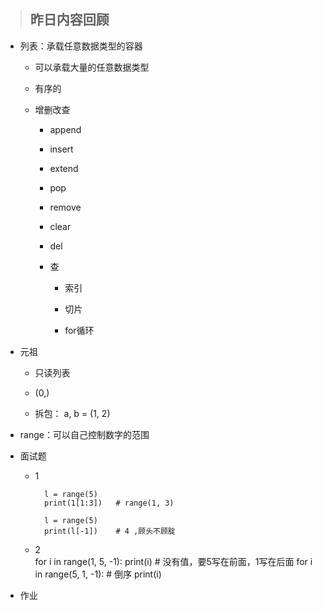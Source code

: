 >## 昨日内容回顾

+ 列表：承载任意数据类型的容器
    
    - 可以承载大量的任意数据类型
    
    - 有序的
    
    + 增删改查
        
        - append
        
        - insert
        
        - extend
        
        - pop
        
        - remove
        
        - clear
        
        - del
        
        + 查
            
            - 索引
            
            - 切片
            
            - for循环
            
+ 元祖

    - 只读列表
    
    - (0,)
    
    - 拆包： a, b = (1, 2)
    
+ range：可以自己控制数字的范围    


+ 面试题

    - 1
        
            l = range(5)
            print(1[1:3])   # range(1, 3)
            
            l = range(5)
            print(l[-1])    # 4 ,顾头不顾腚
       
    - 2       
            for i in range(1, 5, -1):
                print(i)    # 没有值，要5写在前面，1写在后面
            for i in range(5, 1, -1): # 倒序
                print(i)   
        
        
        
+ 作业

    
    
    
    
    
    
    